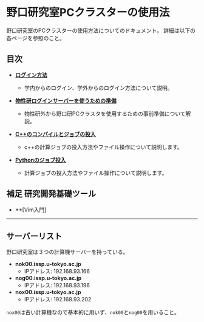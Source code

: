 # 野口研究室PCクラスターの使用法

野口研究室のPCクラスターの使用方法についてのドキュメント。
詳細は以下の各ページを参照のこと。

## 目次 

- **[ログイン方法](./login/login.md)**
  - 学内からのログイン、学外からのログイン方法について説明。

- **[物性研ログインサーバーを使うための準備](./issp/issp.md)**
  - 物性研外から野口研PCクラスタを使用するための事前準備について解説。

- **[C++のコンパイルとジョブの投入](./c++/c++.md)**
  - c++の計算ジョブの投入方法やファイル操作について説明します。

- **[Pythonのジョブ投入](./python/python.md)**
  - 計算ジョブの投入方法やファイル操作について説明します。


## 補足 研究開発基礎ツール

- **[Vim入門]

---

## サーバーリスト

野口研究室は３つの計算機サーバーを持っている。

- **nok00.issp.u-tokyo.ac.jp**
  - IPアドレス: 192.168.93.166
- **nog00.issp.u-tokyo.ac.jp**
  - IPアドレス: 192.168.93.196
- **nox00.issp.u-tokyo.ac.jp**
  - IPアドレス: 192.168.93.202

`nox00`は古い計算機なので基本的に用いず、`nok00`と`nog00`を用いること。

